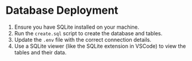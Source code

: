 # Database Deployment

1. Ensure you have SQLite installed on your machine.
2. Run the `create.sql` script to create the database and tables.
3. Update the `.env` file with the correct connection details.
4. Use a SQLite viewer (like the SQLite extension in VSCode) to view the tables and their data.
